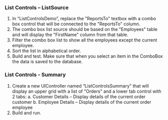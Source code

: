 ﻿### List Controls – ListSource
1.	In “ListControlsDemo”, replace the "ReportsTo" textbox with a combo box control that will be connected to the "ReportsTo" column.
2.	The combo box list source should be based on the "Employees" table and will display the "FirstName" column from that table.
3.	Filter the combo box list to show all the employees except the current employee.
4.	Sort the list in alphabetical order.
5.	Build and test. Make sure that when you select an item in the ComboBox the data is saved to the database.

### List Controls - Summary
1.	Create a new UIController named “ListControlsSummary” that will display an upper grid with a list of "Orders" and a lower tab control with 2 tabs:
    a.	Customer Details – Display details of the current order customer
    b.	Employee Details – Display details of the current order employee
2.	Build and run.
